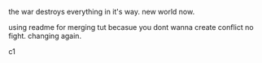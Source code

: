 the war destroys everything in it's way.
new world now.


using readme for merging tut becasue you dont wanna create conflict
no fight.
changing again.


c1
